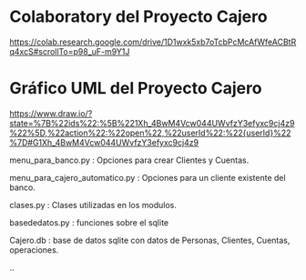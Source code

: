 # Colaboratory del Proyecto Cajero

https://colab.research.google.com/drive/1D1wxk5xb7oTcbPcMcAfWfeACBtRq4xcS#scrollTo=p98_uF-m9Y1J

# Gráfico UML del Proyecto Cajero

https://www.draw.io/?state=%7B%22ids%22:%5B%221Xh_4BwM4Vcw044UWvfzY3efyxc9cj4z9%22%5D,%22action%22:%22open%22,%22userId%22:%22{userId}%22%7D#G1Xh_4BwM4Vcw044UWvfzY3efyxc9cj4z9


menu_para_banco.py : Opciones para crear Clientes y Cuentas.


menu_para_cajero_automatico.py  : Opciones para un cliente existente del banco.

clases.py : Clases utilizadas en los modulos.

basededatos.py  :  funciones sobre el sqlite

Cajero.db  : base de datos sqlite con datos de Personas, Clientes, Cuentas, operaciones.

..


